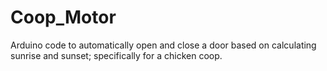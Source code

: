 # Coop_Motor
Arduino code to automatically open and close a door based on calculating sunrise and sunset; specifically for a chicken coop.
